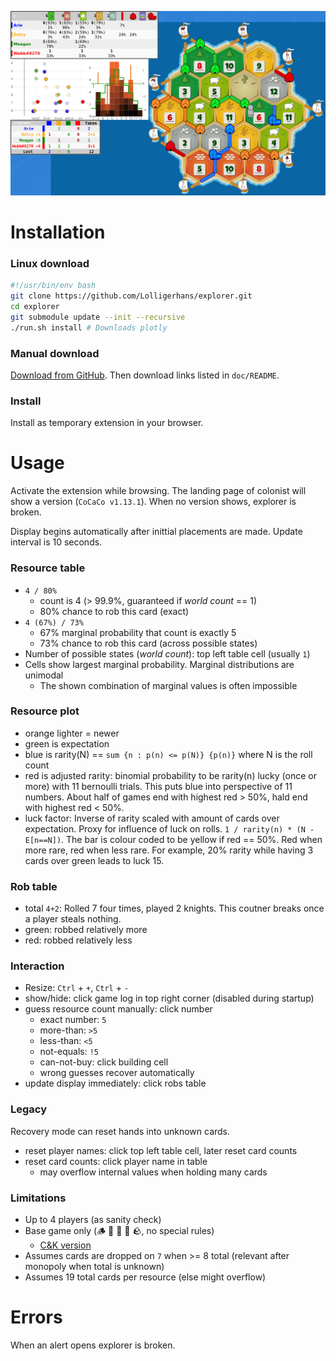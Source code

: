 ![Screenshot](/assets/screenshot.png?raw=true)

# Installation

### Linux download

  ```bash
  #!/usr/bin/env bash
  git clone https://github.com/Lolligerhans/explorer.git
  cd explorer
  git submodule update --init --recursive
  ./run.sh install # Downloads plotly
  ```

### Manual download

  [Download from GitHub](https://github.com/Lolligerhans/explorer/tags).
  Then download links listed in `doc/README`.

### Install

  Install as temporary extension in your browser.

# Usage

  Activate the extension while browsing. The landing page of colonist will show
  a version (`CoCaCo v1.13.1`). When no version shows, explorer is broken.

  Display begins automatically after inittial placements are made. Update
  interval is 10 seconds.

### Resource table

  - `4 / 80%`
    - count is 4 (> 99.9%, guaranteed if _world count_ == 1)
    - 80% chance to rob this card (exact)
  - `4 (67%) / 73%`
    - 67% marginal probability that count is exactly 5
    - 73% chance to rob this card (across possible states)
  - Number of possible states (_world count_): top left table cell (usually `1`)
  - Cells show largest marginal probability. Marginal distributions are unimodal
    - The shown combination of marginal values is often impossible

### Resource plot

  - orange lighter = newer
  - green is expectation
  - blue is rarity(N) == `sum {n : p(n) <= p(N)} {p(n)}` where N is the roll count
  - red is adjusted rarity: binomial probability to be rarity(n) lucky (once or more) with 11
bernoulli trials. This puts blue into perspective of 11 numbers. About half of games end with highest red > 50%, hald end with highest red < 50%.
  - luck factor: Inverse of rarity scaled with amount of cards over expectation.
  Proxy for influence of luck on rolls. `1 / rarity(n) * (N - E[n==N])`. The bar is colour coded to be yellow if red == 50%. Red when more rare, red when less rare. For example, 20% rarity while having 3 cards over green leads to luck 15.

### Rob table

  - total `4+2`: Rolled 7 four times, played 2 knights. This coutner breaks once
  a player steals nothing.
  - green: robbed relatively more
  - red: robbed relatively less

### Interaction

  - Resize: `Ctrl` + `+`, `Ctrl` + `-`
  - show/hide: click game log in top right corner (disabled during startup)
  - guess resource count manually: click number
    - exact number: `5`
    - more-than: `>5`
    - less-than: `<5`
    - not-equals: `!5`
    - can-not-buy: click building cell
    - wrong guesses recover automatically
  - update display immediately: click robs table

### Legacy

  Recovery mode can reset hands into unknown cards.

  - reset player names: click top left table cell, later reset card counts
  - reset card counts: click player name in table
    - may overflow internal values when holding many cards

### Limitations

  - Up to 4 players (as sanity check)
  - Base game only (🪵 🧱 🐑 🌾 🪨, no special rules)
    - [C&K version](https://github.com/superferret1/explorer)
  - Assumes cards are dropped on `7` when >= 8 total (relevant after monopoly when total is unknown)
  - Assumes 19 total cards per resource (else might overflow)

# Errors

  When an alert opens explorer is broken.
